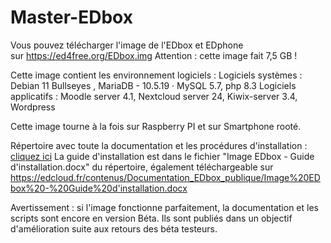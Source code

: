 # Master-EDbox
Vous pouvez télécharger l'image de l'EDbox et EDphone sur https://ed4free.org/EDbox.img
Attention : cette image fait 7,5 GB !

Cette image contient les environnement logiciels :
Logiciels systèmes : Debian 11 Bullseyes , MariaDB - 10.5.19 · MySQL 5.7, php 8.3
Logiciels applicatifs : Moodle server 4.1, Nextcloud server 24, Kiwix-server 3.4, Wordpress

Cette image tourne à la fois sur Raspberry PI et sur Smartphone rooté.

Répertoire avec toute la documentation et les procédures d'installation : [cliquez ici](https://drive.edcloud.fr/s/MQ6MrzpdjQMc6gE)
La guide d'installation est dans le fichier "Image EDbox - Guide d'installation.docx" du répertoire, également téléchargeable sur  https://edcloud.fr/contenus/Documentation_EDbox_publique/Image%20EDbox%20-%20Guide%20d'installation.docx

Avertissement : si l'image fonctionne parfaitement,  la documentation et les scripts sont encore en version Béta. Ils sont publiés dans un objectif d'amélioration suite aux retours des béta testeurs.
